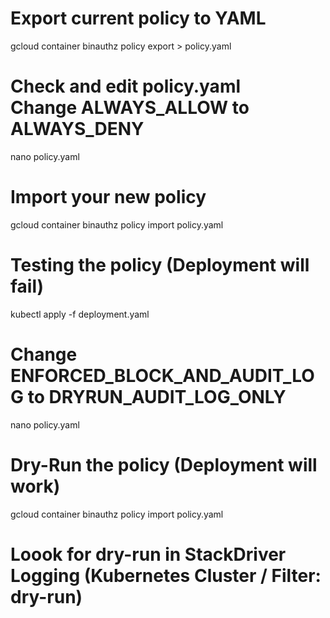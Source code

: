 # Export current policy to YAML
gcloud container binauthz policy export  > policy.yaml
#
# Check and edit policy.yaml<br>Change ALWAYS_ALLOW to ALWAYS_DENY
nano policy.yaml
#
# Import your new policy
gcloud container binauthz policy import policy.yaml
#
# Testing the policy (Deployment will fail)
kubectl apply -f deployment.yaml
#
# Change ENFORCED_BLOCK_AND_AUDIT_LOG to DRYRUN_AUDIT_LOG_ONLY
nano policy.yaml
#
# Dry-Run the policy (Deployment will work)
gcloud container binauthz policy import policy.yaml
#
# Loook for dry-run in StackDriver Logging (Kubernetes Cluster / Filter: dry-run)
